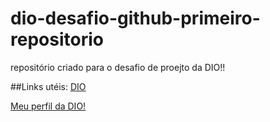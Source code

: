 # dio-desafio-github-primeiro-repositorio

repositório criado para o desafio de proejto da DIO!!

##Links utéis:
[DIO](https://www.dio.me/) 

[Meu perfil da DIO!](https://web.dio.me/users/Lucasmathues416?tab=achievements)
